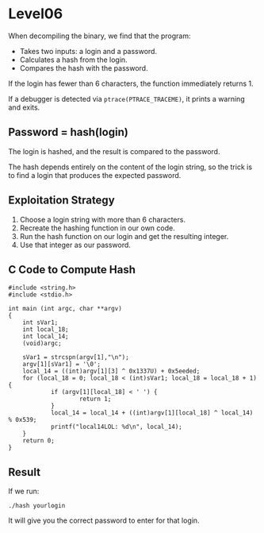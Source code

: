# Level06

When decompiling the binary, we find that the program:
- Takes two inputs: a login and a password.
- Calculates a hash from the login.
- Compares the hash with the password.

If the login has fewer than 6 characters, the function immediately returns 1.

If a debugger is detected via `ptrace(PTRACE_TRACEME)`, it prints a warning and exits.

## Password = hash(login)
The login is hashed, and the result is compared to the password.

The hash depends entirely on the content of the login string, so the trick is to find a login that produces the expected password.

## Exploitation Strategy
1. Choose a login string with more than 6 characters.
2. Recreate the hashing function in our own code.
3. Run the hash function on our login and get the resulting integer.
4. Use that integer as our password.

## C Code to Compute Hash
```
#include <string.h>
#include <stdio.h>

int main (int argc, char **argv)
{
	int sVar1;
	int local_18;
	int local_14;
	(void)argc;

	sVar1 = strcspn(argv[1],"\n");
	argv[1][sVar1] = '\0';
	local_14 = ((int)argv[1][3] ^ 0x1337U) + 0x5eeded;
	for (local_18 = 0; local_18 < (int)sVar1; local_18 = local_18 + 1) {
			if (argv[1][local_18] < ' ') {
					return 1;
			}
			local_14 = local_14 + ((int)argv[1][local_18] ^ local_14) % 0x539;
			printf("local14LOL: %d\n", local_14);
	}
	return 0;
}
```

## Result
If we run:
```
./hash yourlogin
```

It will give you the correct password to enter for that login.